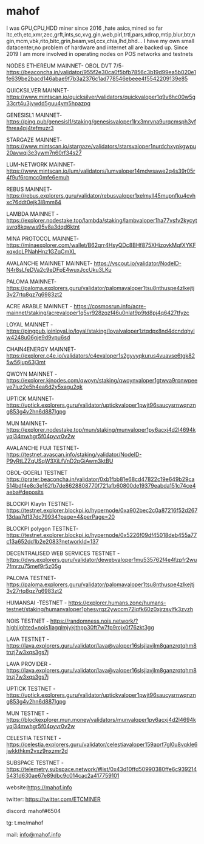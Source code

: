 # mahof
I was GPU,CPU,HDD miner since 2016 ,hate asics,mined so far ltc,eth,etc,xmr,zec,grft,ints,sc,xvg,gin,web,pirl,trtl,pars,xdrop,mtip,blur,btr,ngin,mcm,vbk,rito,bitc,grin,beam,vol,ccx,chia,lhd,bhd...
I have my own small datacenter,no problem of hardware and internet all are backed up.
Since 2019 I am more involved in operating nodes on POS networks and testnets

NODES
ETHEREUM MAINNET- OBOL DVT 7/5- https://beaconcha.in/validator/955f2e30ca0f5bfb7856c3b19d99ea5b020e1fe639be2bacd146abae9f7b3a2376c1ad778546ebeee4f5542209139e85

QUICKSILVER MAINNET- https://www.mintscan.io/quicksilver/validators/quickvaloper1q9v6hc00w5g33crt4u3jywdd5guu4ym5hpazpq

GENESISL1 MAINNET- https://ping.pub/genesisl1/staking/genesisvaloper1lrx3mrvna9urqcmsph3yffhrea4pj4tefmuzr3

STARGAZE MAINNET- https://www.mintscan.io/stargaze/validators/starsvaloper1nurdchxypkgwpu20avwqj3e3ywm7n60rf34s27

LUM-NETWORK MAINNET- https://www.mintscan.io/lum/validators/lumvaloper14mdwsawe2q4s39r05r4f9uf6rcmcc0mfe6emuh

REBUS MAINNET- https://rebus.explorers.guru/validator/rebusvaloper1xelmyll45mupnfku4cvhxc76ddt0ejk3l8mm64

LAMBDA MAINNET - https://explorer.nodestake.top/lambda/staking/lambvaloper1ha77vsfv2kycytsvrq8kqwws95v8a3dqd6ktnt

MINA PROTOCOL MAINNET- https://minaexplorer.com/wallet/B62qrr4HsyQDc8BHf875XHizovkMqfXYKFxqxdcLPNahHnz1GZqCmXL

AVALANCHE MAINNET MAINNET- https://vscout.io/validator/NodeID-N4r8sLfeDVa2c9eDFpE4wuxJccUku3LKu

PALOMA MAINNET- https://paloma.explorers.guru/validator/palomavaloper1tsu8nthuspe4zlkejtj3v27rtq8qz7q6983zt2

ACRE ARABLE MAINNET - https://cosmosrun.info/acre-mainnet/staking/acrevaloper1q5vr928zqzf46u0nlat9p9td8pj4q6427tfyzc

LOYAL MAINNET - https://pingpub.joinloyal.io/loyal/staking/loyalvaloper1ztqdpx8nd4dcndqhylw4248u06gje9d9vpu6sd

CHAIN4ENERGY MAINNET- https://explorer.c4e.io/validators/c4evaloper1s2gyvyqkurus4vuavse6tgk825w56jup63j3mt

QWOYN MAINNET - https://explorer.kjnodes.com/qwoyn/staking/qwoynvaloper1gtwva9rpnwpeeye7luz2e5h4ea6d2y5xagu2qk

UPTICK MAINNET- 
https://uptick.explorers.guru/validator/uptickvaloper1pwjt96saucysrnwqnzng853g4v2hn6d887lgpg

MUN MAINNET- https://explorer.nodestake.top/mun/staking/munvaloper1py6acxj4d2l4694kyqj34mwhgr5f04pyvr0v2w

AVALANCHE FUJI TESTNET- https://testnet.avascan.info/staking/validator/NodeID-P9yRtLZZqUSqW3XiLfVnD2pGiAwm3ktBU

OBOL-GOERLI TESTNET https://prater.beaconcha.in/validator/0xb1fbb81e68cd47822c19e649b29ca514bdf4e8c3e162fb7de8628808770f721afb60800de19379eabda151c74ce4aeba#deposits

BLOCKPI Klaytn TESTNET- https://testnet.explorer.blockpi.io/hypernode/0xa902bec2c0a87216f52d26713daa7d137dc79934?page=4&perPage=20

BLOCKPI polygon TESTNET- https://testnet.explorer.blockpi.io/hypernode/0x5226f09df45018deb455a77c13a652dd1b2e2083?networkId=137

DECENTRALISED WEB SERVICES TESTNET - https://dws.explorers.guru/validator/dewebvaloper1mu535762f4e4fzpfr2wu7fmrzu75mef9r5z05g

PALOMA TESTNET- https://paloma.explorers.guru/validator/palomavaloper1tsu8nthuspe4zlkejtj3v27rtq8qz7q6983zt2

HUMANSAI -TESTNET - https://explorer.humans.zone/humans-testnet/staking/humanvaloper1phesvrqz2ywccm72lqfk60z0xjrzsylfk3zvzh

NOIS TESTNET - https://randomness.nois.network/?highlighted=nois1lagqlmjykjthpp30ft7w7fp9rcjx0f76zkt3gg

LAVA TESTNET - https://lava.explorers.guru/validator/lava@valoper16slsjlavjlm8ganzrqtqhm8tnzj7w3xqs3gs7j

LAVA PROVIDER - https://lava.explorers.guru/validator/lava@valoper16slsjlavjlm8ganzrqtqhm8tnzj7w3xqs3gs7j

UPTICK TESTNET - https://uptick.explorers.guru/validator/uptickvaloper1pwjt96saucysrnwqnzng853g4v2hn6d887lgpg

MUN TESTNET - https://blockexplorer.mun.money/validators/munvaloper1py6acxj4d2l4694kyqj34mwhgr5f04pyvr0v2w

CELESTIA TESTNET - https://celestia.explorers.guru/validator/celestiavaloper159aprf7gl0u8vqkle6jwkkthkm2vxz9nxzmr2d

SUBSPACE TESTNET - https://telemetry.subspace.network/#list/0x43d10ffd50990380ffe6c9392145431d630ae67e89dbc9c014cac2a417759101




website:https://mahof.info

twitter: https://twitter.com/ETCMINER

discord: mahof#6504

tg: t.me/mahof

mail: info@mahof.info
